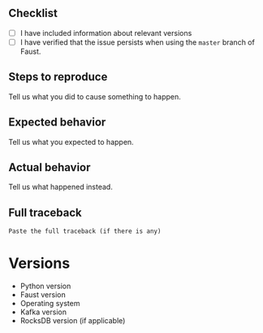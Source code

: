 ## Checklist

- [ ] I have included information about relevant versions
- [ ] I have verified that the issue persists when using the `master` branch of Faust.

## Steps to reproduce

Tell us what you did to cause something to happen.

## Expected behavior

Tell us what you expected to happen.

## Actual behavior

Tell us what happened instead.

## Full traceback

```pytb
Paste the full traceback (if there is any)
```

# Versions

* Python version
* Faust version
* Operating system
* Kafka version
* RocksDB version (if applicable)

